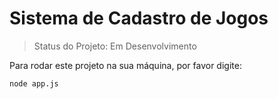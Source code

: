 # Sistema de Cadastro de Jogos

> Status do Projeto: Em Desenvolvimento

Para rodar este projeto na sua máquina, por favor digite:

```
node app.js
```
